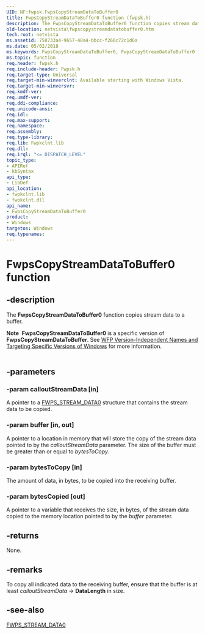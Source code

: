```yaml
---
UID: NF:fwpsk.FwpsCopyStreamDataToBuffer0
title: FwpsCopyStreamDataToBuffer0 function (fwpsk.h)
description: The FwpsCopyStreamDataToBuffer0 function copies stream data to a buffer.Note  FwpsCopyStreamDataToBuffer0 is a specific version of FwpsCopyStreamDataToBuffer.
old-location: netvista\fwpscopystreamdatatobuffer0.htm
tech.root: netvista
ms.assetid: 758733a4-9657-48a4-bbcc-f266c72c1d6a
ms.date: 05/02/2018
ms.keywords: FwpsCopyStreamDataToBuffer0, FwpsCopyStreamDataToBuffer0 function [Network Drivers Starting with Windows Vista], fwpsk/FwpsCopyStreamDataToBuffer0, netvista.fwpscopystreamdatatobuffer0, wfp_ref_2_funct_3_fwps_C_dc46f99c-31e7-4e45-8f0b-fc3d0a96989e.xml
ms.topic: function
req.header: fwpsk.h
req.include-header: Fwpsk.h
req.target-type: Universal
req.target-min-winverclnt: Available starting with Windows Vista.
req.target-min-winversvr: 
req.kmdf-ver: 
req.umdf-ver: 
req.ddi-compliance: 
req.unicode-ansi: 
req.idl: 
req.max-support: 
req.namespace: 
req.assembly: 
req.type-library: 
req.lib: Fwpkclnt.lib
req.dll: 
req.irql: "<= DISPATCH_LEVEL"
topic_type:
- APIRef
- kbSyntax
api_type:
- LibDef
api_location:
- fwpkclnt.lib
- fwpkclnt.dll
api_name:
- FwpsCopyStreamDataToBuffer0
product:
- Windows
targetos: Windows
req.typenames: 
---
```


# FwpsCopyStreamDataToBuffer0 function


## -description


The 
  <b>FwpsCopyStreamDataToBuffer0</b> function copies stream data to a buffer.
<div class="alert"><b>Note</b>  <b>FwpsCopyStreamDataToBuffer0</b> is a specific version of <b>FwpsCopyStreamDataToBuffer</b>. See <a href="https://msdn.microsoft.com/FBDF53E5-F7DE-4DEB-AC18-6D2BB59FE670">WFP Version-Independent Names and Targeting Specific Versions of Windows</a> for more information.</div><div> </div>

## -parameters




### -param calloutStreamData [in]

A pointer to a 
     <a href="https://msdn.microsoft.com/library/windows/hardware/ff552419">FWPS_STREAM_DATA0</a> structure that contains
     the stream data to be copied.


### -param buffer [in, out]

A pointer to a location in memory that will store the copy of the stream data pointed to by the 
     <i>calloutStreamData</i> parameter. The size of the buffer must be greater than or equal to 
     <i>bytesToCopy</i>.


### -param bytesToCopy [in]

The amount of data, in bytes, to be copied into the receiving buffer.


### -param bytesCopied [out]

A pointer to a variable that receives the size, in bytes, of the stream data copied to the memory
     location pointed to by the 
     <i>buffer</i> parameter.


## -returns



None.




## -remarks



To copy all indicated data to the receiving buffer, ensure that the buffer is at least 
    <i>calloutStreamData</i> -&gt;
    <b>DataLength</b> in size.




## -see-also




<a href="https://msdn.microsoft.com/library/windows/hardware/ff552419">FWPS_STREAM_DATA0</a>
 

 


